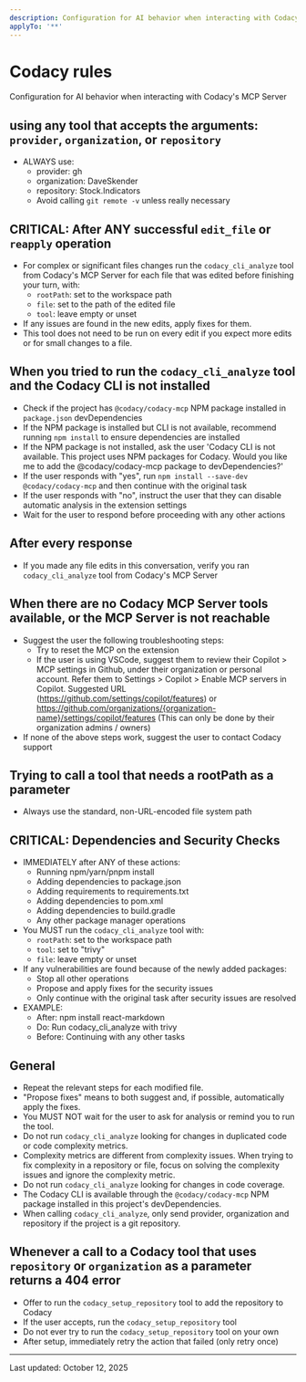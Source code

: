 ```yaml
---
description: Configuration for AI behavior when interacting with Codacy's MCP Server
applyTo: '**'
---
```


# Codacy rules

Configuration for AI behavior when interacting with Codacy's MCP Server

## using any tool that accepts the arguments: `provider`, `organization`, or `repository`

- ALWAYS use:
  - provider: gh
  - organization: DaveSkender
  - repository: Stock.Indicators
  - Avoid calling `git remote -v` unless really necessary

## CRITICAL: After ANY successful `edit_file` or `reapply` operation

- For complex or significant files changes run the `codacy_cli_analyze` tool from Codacy's MCP Server for each file that was edited before finishing your turn, with:
  - `rootPath`: set to the workspace path
  - `file`: set to the path of the edited file
  - `tool`: leave empty or unset
- If any issues are found in the new edits, apply fixes for them.
- This tool does not need to be run on every edit if you expect more edits or for small changes to a file.

## When you tried to run the `codacy_cli_analyze` tool and the Codacy CLI is not installed

- Check if the project has `@codacy/codacy-mcp` NPM package installed in `package.json` devDependencies
- If the NPM package is installed but CLI is not available, recommend running `npm install` to ensure dependencies are installed
- If the NPM package is not installed, ask the user 'Codacy CLI is not available. This project uses NPM packages for Codacy. Would you like me to add the @codacy/codacy-mcp package to devDependencies?'
- If the user responds with "yes", run `npm install --save-dev @codacy/codacy-mcp` and then continue with the original task
- If the user responds with "no", instruct the user that they can disable automatic analysis in the extension settings
- Wait for the user to respond before proceeding with any other actions

## After every response

- If you made any file edits in this conversation, verify you ran `codacy_cli_analyze` tool from Codacy's MCP Server

## When there are no Codacy MCP Server tools available, or the MCP Server is not reachable

- Suggest the user the following troubleshooting steps:
  - Try to reset the MCP on the extension
  - If the user is using VSCode, suggest them to review their Copilot > MCP settings in Github, under their organization or personal account. Refer them to Settings > Copilot > Enable MCP servers in Copilot. Suggested URL (<https://github.com/settings/copilot/features>) or <https://github.com/organizations/{organization-name}/settings/copilot/features> (This can only be done by their organization admins / owners)
- If none of the above steps work, suggest the user to contact Codacy support

## Trying to call a tool that needs a rootPath as a parameter

- Always use the standard, non-URL-encoded file system path

## CRITICAL: Dependencies and Security Checks

- IMMEDIATELY after ANY of these actions:
  - Running npm/yarn/pnpm install
  - Adding dependencies to package.json
  - Adding requirements to requirements.txt
  - Adding dependencies to pom.xml
  - Adding dependencies to build.gradle
  - Any other package manager operations
- You MUST run the `codacy_cli_analyze` tool with:
  - `rootPath`: set to the workspace path
  - `tool`: set to "trivy"
  - `file`: leave empty or unset
- If any vulnerabilities are found because of the newly added packages:
  - Stop all other operations
  - Propose and apply fixes for the security issues
  - Only continue with the original task after security issues are resolved
- EXAMPLE:
  - After: npm install react-markdown
  - Do: Run codacy_cli_analyze with trivy
  - Before: Continuing with any other tasks

## General

- Repeat the relevant steps for each modified file.
- "Propose fixes" means to both suggest and, if possible, automatically apply the fixes.
- You MUST NOT wait for the user to ask for analysis or remind you to run the tool.
- Do not run `codacy_cli_analyze` looking for changes in duplicated code or code complexity metrics.
- Complexity metrics are different from complexity issues. When trying to fix complexity in a repository or file, focus on solving the complexity issues and ignore the complexity metric.
- Do not run `codacy_cli_analyze` looking for changes in code coverage.
- The Codacy CLI is available through the `@codacy/codacy-mcp` NPM package installed in this project's devDependencies.
- When calling `codacy_cli_analyze`, only send provider, organization and repository if the project is a git repository.

## Whenever a call to a Codacy tool that uses `repository` or `organization` as a parameter returns a 404 error

- Offer to run the `codacy_setup_repository` tool to add the repository to Codacy
- If the user accepts, run the `codacy_setup_repository` tool
- Do not ever try to run the `codacy_setup_repository` tool on your own
- After setup, immediately retry the action that failed (only retry once)

---
Last updated: October 12, 2025
